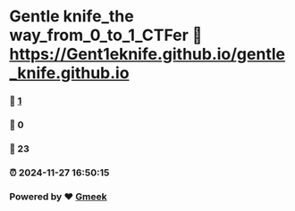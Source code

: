 # Gentle knife_the way_from_0_to_1_CTFer :link: https://Gent1eknife.github.io/gentle_knife.github.io 
### :page_facing_up: [1](https://Gent1eknife.github.io/gentle_knife.github.io/tag.html) 
### :speech_balloon: 0 
### :hibiscus: 23 
### :alarm_clock: 2024-11-27 16:50:15 
### Powered by :heart: [Gmeek](https://github.com/Meekdai/Gmeek)

